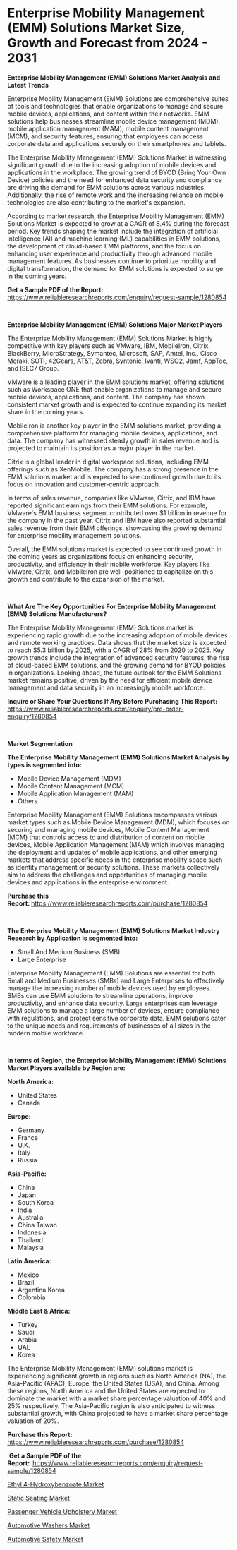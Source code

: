 <p><h1>Enterprise Mobility Management (EMM) Solutions Market Size, Growth and Forecast from 2024 - 2031</h1></p><p><strong>Enterprise Mobility Management (EMM) Solutions Market Analysis and Latest Trends</strong></p>
<p><p>Enterprise Mobility Management (EMM) Solutions are comprehensive suites of tools and technologies that enable organizations to manage and secure mobile devices, applications, and content within their networks. EMM solutions help businesses streamline mobile device management (MDM), mobile application management (MAM), mobile content management (MCM), and security features, ensuring that employees can access corporate data and applications securely on their smartphones and tablets.</p><p>The Enterprise Mobility Management (EMM) Solutions Market is witnessing significant growth due to the increasing adoption of mobile devices and applications in the workplace. The growing trend of BYOD (Bring Your Own Device) policies and the need for enhanced data security and compliance are driving the demand for EMM solutions across various industries. Additionally, the rise of remote work and the increasing reliance on mobile technologies are also contributing to the market's expansion.</p><p>According to market research, the Enterprise Mobility Management (EMM) Solutions Market is expected to grow at a CAGR of 8.4% during the forecast period. Key trends shaping the market include the integration of artificial intelligence (AI) and machine learning (ML) capabilities in EMM solutions, the development of cloud-based EMM platforms, and the focus on enhancing user experience and productivity through advanced mobile management features. As businesses continue to prioritize mobility and digital transformation, the demand for EMM solutions is expected to surge in the coming years.</p></p>
<p><strong>Get a Sample PDF of the Report:&nbsp;</strong> <a href="https://www.reliableresearchreports.com/enquiry/request-sample/1280854">https://www.reliableresearchreports.com/enquiry/request-sample/1280854</a></p>
<p>&nbsp;</p>
<p><strong>Enterprise Mobility Management (EMM) Solutions Major Market Players</strong></p>
<p><p>The Enterprise Mobility Management (EMM) Solutions Market is highly competitive with key players such as VMware, IBM, MobileIron, Citrix, BlackBerry, MicroStrategy, Symantec, Microsoft, SAP, Amtel, Inc., Cisco Meraki, SOTI, 42Gears, AT&T, Zebra, Syntonic, Ivanti, WSO2, Jamf, AppTec, and ISEC7 Group. </p><p>VMware is a leading player in the EMM solutions market, offering solutions such as Workspace ONE that enable organizations to manage and secure mobile devices, applications, and content. The company has shown consistent market growth and is expected to continue expanding its market share in the coming years.</p><p>MobileIron is another key player in the EMM solutions market, providing a comprehensive platform for managing mobile devices, applications, and data. The company has witnessed steady growth in sales revenue and is projected to maintain its position as a major player in the market.</p><p>Citrix is a global leader in digital workspace solutions, including EMM offerings such as XenMobile. The company has a strong presence in the EMM solutions market and is expected to see continued growth due to its focus on innovation and customer-centric approach.</p><p>In terms of sales revenue, companies like VMware, Citrix, and IBM have reported significant earnings from their EMM solutions. For example, VMware's EMM business segment contributed over $1 billion in revenue for the company in the past year. Citrix and IBM have also reported substantial sales revenue from their EMM offerings, showcasing the growing demand for enterprise mobility management solutions.</p><p>Overall, the EMM solutions market is expected to see continued growth in the coming years as organizations focus on enhancing security, productivity, and efficiency in their mobile workforce. Key players like VMware, Citrix, and MobileIron are well-positioned to capitalize on this growth and contribute to the expansion of the market.</p></p>
<p>&nbsp;</p>
<p><strong>What Are The Key Opportunities For Enterprise Mobility Management (EMM) Solutions Manufacturers?</strong></p>
<p><p>The Enterprise Mobility Management (EMM) Solutions market is experiencing rapid growth due to the increasing adoption of mobile devices and remote working practices. Data shows that the market size is expected to reach $5.3 billion by 2025, with a CAGR of 28% from 2020 to 2025. Key growth trends include the integration of advanced security features, the rise of cloud-based EMM solutions, and the growing demand for BYOD policies in organizations. Looking ahead, the future outlook for the EMM Solutions market remains positive, driven by the need for efficient mobile device management and data security in an increasingly mobile workforce.</p></p>
<p><strong>Inquire or Share Your Questions If Any Before Purchasing This Report:</strong> <a href="https://www.reliableresearchreports.com/enquiry/pre-order-enquiry/1280854">https://www.reliableresearchreports.com/enquiry/pre-order-enquiry/1280854</a></p>
<p>&nbsp;</p>
<p><strong>Market Segmentation</strong></p>
<p><strong>The Enterprise Mobility Management (EMM) Solutions Market Analysis by types is segmented into:</strong></p>
<p><ul><li>Mobile Device Management (MDM)</li><li>Mobile Content Management (MCM)</li><li>Mobile Application Management (MAM)</li><li>Others</li></ul></p>
<p><p>Enterprise Mobility Management (EMM) Solutions encompasses various market types such as Mobile Device Management (MDM), which focuses on securing and managing mobile devices, Mobile Content Management (MCM) that controls access to and distribution of content on mobile devices, Mobile Application Management (MAM) which involves managing the deployment and updates of mobile applications, and other emerging markets that address specific needs in the enterprise mobility space such as identity management or security solutions. These markets collectively aim to address the challenges and opportunities of managing mobile devices and applications in the enterprise environment.</p></p>
<p><strong>Purchase this Report:&nbsp;</strong><a href="https://www.reliableresearchreports.com/purchase/1280854">https://www.reliableresearchreports.com/purchase/1280854</a></p>
<p>&nbsp;</p>
<p><strong>The Enterprise Mobility Management (EMM) Solutions Market Industry Research by Application is segmented into:</strong></p>
<p><ul><li>Small And Medium Business (SMB)</li><li>Large Enterprise</li></ul></p>
<p><p>Enterprise Mobility Management (EMM) Solutions are essential for both Small and Medium Businesses (SMBs) and Large Enterprises to effectively manage the increasing number of mobile devices used by employees. SMBs can use EMM solutions to streamline operations, improve productivity, and enhance data security. Large enterprises can leverage EMM solutions to manage a large number of devices, ensure compliance with regulations, and protect sensitive corporate data. EMM solutions cater to the unique needs and requirements of businesses of all sizes in the modern mobile workforce.</p></p>
<p>&nbsp;</p>
<p><strong>In terms of Region, the Enterprise Mobility Management (EMM) Solutions Market Players available by Region are:</strong></p>
<p>
    <p> <strong> North America: </strong>
        <ul>
            <li>United States</li>
            <li>Canada</li>
        </ul>
        </p> 
    <p> <strong> Europe: </strong>
        <ul>
            <li>Germany</li>
            <li>France</li>
            <li>U.K.</li>
            <li>Italy</li>
            <li>Russia</li>
        </ul>
        </p> 
    <p> <strong> Asia-Pacific: </strong>
        <ul>
            <li>China</li>
            <li>Japan</li>
            <li>South Korea</li>
            <li>India</li>
            <li>Australia</li>
            <li>China Taiwan</li>
            <li>Indonesia</li>
            <li>Thailand</li>
            <li>Malaysia</li>
        </ul>
        </p> 
    <p> <strong> Latin America: </strong>
        <ul>
            <li>Mexico</li>
            <li>Brazil</li>
            <li>Argentina Korea</li>
            <li>Colombia</li>
        </ul>
        </p> 
    <p> <strong> Middle East & Africa: </strong>
        <ul>
            <li>Turkey</li>
            <li>Saudi</li>
            <li>Arabia</li>
            <li>UAE</li>
            <li>Korea</li>
        </ul>
    </p>
    </p>
<p><p>The Enterprise Mobility Management (EMM) solutions market is experiencing significant growth in regions such as North America (NA), the Asia-Pacific (APAC), Europe, the United States (USA), and China. Among these regions, North America and the United States are expected to dominate the market with a market share percentage valuation of 40% and 25% respectively. The Asia-Pacific region is also anticipated to witness substantial growth, with China projected to have a market share percentage valuation of 20%.</p></p>
<p><strong>Purchase this Report: </strong><a href="https://www.reliableresearchreports.com/purchase/1280854">https://www.reliableresearchreports.com/purchase/1280854</a></p>
<p>&nbsp;<strong>Get a Sample PDF of the Report:&nbsp;&nbsp;</strong><a href="https://www.reliableresearchreports.com/enquiry/request-sample/1280854">https://www.reliableresearchreports.com/enquiry/request-sample/1280854</a></p>
<p><strong></strong></p>
<p><p><a href="https://github.com/lbird53714/Market-Research-Report-List-3/blob/main/ethyl-4-hydroxybenzoate-market.md">Ethyl 4-Hydroxybenzoate Market</a></p><p><a href="https://issuu.com/reportprime-2/docs/static-seating-market-size-2030.pptx">Static Seating Market</a></p><p><a href="https://issuu.com/reportprime-2/docs/passenger-vehicle-upholstery-market-size-2030.pptx">Passenger Vehicle Upholstery Market</a></p><p><a href="https://medium.com/@reganklocko456458/automotive-washers-market-trends-forecast-and-competitive-analysis-to-2031-1fdffa465f6b">Automotive Washers Market</a></p><p><a href="https://medium.com/@reganklocko456458/automotive-safety-market-size-and-market-trends-complete-industry-overview-2024-to-2031-856e44430309">Automotive Safety Market</a></p></p>